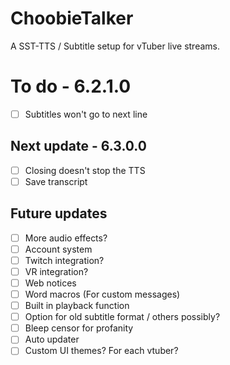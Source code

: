 # ChoobieTalker
A SST-TTS / Subtitle setup for vTuber live streams.

# To do - 6.2.1.0
- [ ] Subtitles won't go to next line

## Next update - 6.3.0.0
- [ ] Closing doesn't stop the TTS
- [ ] Save transcript

## Future updates
- [ ] More audio effects?
- [ ] Account system
- [ ] Twitch integration?
- [ ] VR integration?
- [ ] Web notices
- [ ] Word macros (For custom messages)
- [ ] Built in playback function
- [ ] Option for old subtitle format / others possibly?
- [ ] Bleep censor for profanity
- [ ] Auto updater
- [ ] Custom UI themes? For each vtuber?

